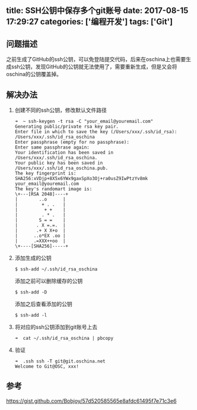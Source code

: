 title: SSH公钥中保存多个git账号
date: 2017-08-15 17:29:27
categories: ['编程开发']
tags: ['Git']
---
## 问题描述

之前生成了GitHub的ssh公钥，可以免登陆提交代码，后来在oschina上也需要生成ssh公钥，发现GitHub的公钥就无法使用了，需要重新生成，但是又会将oschina的公钥覆盖掉。


## 解决办法

1. 创建不同的ssh公钥，修改默认文件路径

	```
	➜  ~ ssh-keygen -t rsa -C "your_email@youremail.com"
	Generating public/private rsa key pair.
	Enter file in which to save the key (/Users/xxx/.ssh/id_rsa): /Users/xxx/.ssh/id_rsa_oschina
	Enter passphrase (empty for no passphrase):
	Enter same passphrase again:
	Your identification has been saved in /Users/xxx/.ssh/id_rsa_oschina.
	Your public key has been saved in /Users/xxx/.ssh/id_rsa_oschina.pub.
	The key fingerprint is:
	SHA256:xVDjp+8X5x6YWx9gaxSpXo3Oj+ra0usZ9IwPtzYv8mk your_email@youremail.com
	The key's randomart image is:
	\+---[RSA 2048]----+
	|        ..o      |
	|         + . .   |
	|          + +    |
	|         . * .   |
	|        S = =    |
	|       . X =.=.  |
	|       .+ X X+o  |
	|      ..o*EX .oo |
	|      .=XXX++oo  |
	\+----[SHA256]-----+
	```

2. 添加生成的公钥

	```
	$ ssh-add ~/.ssh/id_rsa_oschina
	```

	添加之前可以删除缓存的公钥

	```
	$ ssh-add -D
	```

	添加之后查看添加的公钥

	```
	$ ssh-add -l
	```

3. 将对应的ssh公钥添加到git账号上去

	```
	➜  cat ~/.ssh/id_rsa_oschina | pbcopy
	```

4. 验证

	```
	➜  .ssh ssh -T git@git.oschina.net
	Welcome to Git@OSC, xxx!
	```


## 参考

https://gist.github.com/Bobjoy/57d520585565e8afdc61495f7e71c3e6